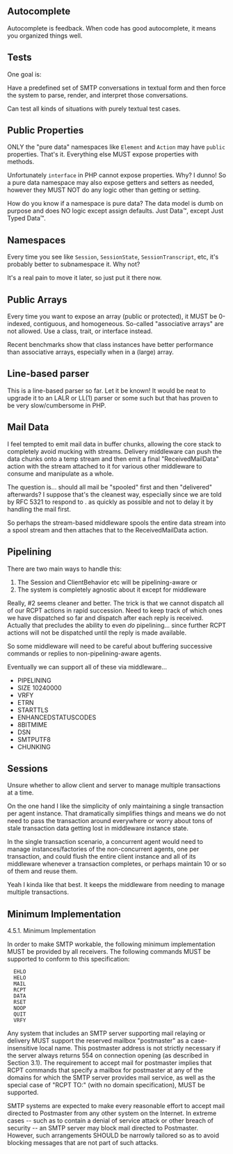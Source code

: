 Autocomplete
------------

Autocomplete is feedback. When code has good autocomplete, it means you
organized things well.


Tests
-----

One goal is:

Have a predefined set of SMTP conversations in textual form and then force the
system to parse, render, and interpret those conversations.

Can test all kinds of situations with purely textual test cases.


Public Properties
-----------------

ONLY the "pure data" namespaces like `Element` and `Action` may have `public`
properties. That's it. Everything else MUST expose properties with methods.

Unfortunately `interface` in PHP cannot expose properties. Why? I dunno! So a
pure data namespace may also expose getters and setters as needed, however they
MUST NOT do any logic other than getting or setting.

How do you know if a namespace is pure data? The data model is dumb on purpose
and does NO logic except assign defaults. Just Data™, except Just Typed Data™.


Namespaces
----------

Every time you see like `Session`, `SessionState`, `SessionTranscript`, etc,
it's probably better to subnamespace it. Why not?

It's a real pain to move it later, so just put it there now.


Public Arrays
-------------

Every time you want to expose an array (public or protected), it MUST be
0-indexed, contiguous, and homogeneous. So-called "associative arrays" are not
allowed. Use a class, trait, or interface instead.

Recent benchmarks show that class instances have better performance than
associative arrays, especially when in a (large) array.


Line-based parser
-----------------

This is a line-based parser so far. Let it be known! It would be neat to
upgrade it to an LALR or LL(1) parser or some such but that has proven to be
very slow/cumbersome in PHP.


Mail Data
---------

I feel tempted to emit mail data in buffer chunks, allowing the core stack
to completely avoid mucking with streams. Delivery middleware can push the
data chunks onto a temp stream and then emit a final "ReceivedMailData" action
with the stream attached to it for various other middleware to consume and
manipulate as a whole.

The question is... should all mail be "spooled" first and then "delivered"
afterwards? I suppose that's the cleanest way, especially since we are told
by RFC 5321 to respond to <CRLF>.<CRLF> as quickly as possible and not to
delay it by handling the mail first.

So perhaps the stream-based middleware spools the entire data stream into a
spool stream and then attaches that to the ReceivedMailData action.


Pipelining
----------

There are two main ways to handle this:

1. The Session and ClientBehavior etc will be pipelining-aware or
2. The system is completely agnostic about it except for middleware

Really, #2 seems cleaner and better. The trick is that we cannot dispatch
all of our RCPT actions in rapid succession. Need to keep track of which ones
we have dispatched so far and dispatch after each reply is received. Actually
that precludes the ability to even *do* pipelining... since further RCPT actions
will not be dispatched until the reply is made available.

So some middleware will need to be careful about buffering successive commands
or replies to non-pipelining-aware agents.

Eventually we can support all of these via middleware...

- PIPELINING
- SIZE 10240000
- VRFY
- ETRN
- STARTTLS
- ENHANCEDSTATUSCODES
- 8BITMIME
- DSN
- SMTPUTF8
- CHUNKING


Sessions
--------

Unsure whether to allow client and server to manage multiple transactions at a
time.

On the one hand I like the simplicity of only maintaining a single transaction
per agent instance. That dramatically simplifies things and means we do not
need to pass the transaction around everywhere or worry about tons of stale
transaction data getting lost in middleware instance state.

In the single transaction scenario, a concurrent agent would need to manage
instances/factories of the non-concurrent agents, one per transaction, and could
flush the entire client instance and all of its middleware whenever a transaction
completes, or perhaps maintain 10 or so of them and reuse them.

Yeah I kinda like that best. It keeps the middleware from needing to manage
multiple transactions.


Minimum Implementation
----------------------

4.5.1.  Minimum Implementation

   In order to make SMTP workable, the following minimum implementation
   MUST be provided by all receivers.  The following commands MUST be
   supported to conform to this specification:

      EHLO
      HELO
      MAIL
      RCPT
      DATA
      RSET
      NOOP
      QUIT
      VRFY

   Any system that includes an SMTP server supporting mail relaying or
   delivery MUST support the reserved mailbox "postmaster" as a case-
   insensitive local name.  This postmaster address is not strictly
   necessary if the server always returns 554 on connection opening (as
   described in Section 3.1).  The requirement to accept mail for
   postmaster implies that RCPT commands that specify a mailbox for
   postmaster at any of the domains for which the SMTP server provides
   mail service, as well as the special case of "RCPT TO:<Postmaster>"
   (with no domain specification), MUST be supported.

   SMTP systems are expected to make every reasonable effort to accept
   mail directed to Postmaster from any other system on the Internet.
   In extreme cases -- such as to contain a denial of service attack or
   other breach of security -- an SMTP server may block mail directed to
   Postmaster.  However, such arrangements SHOULD be narrowly tailored
   so as to avoid blocking messages that are not part of such attacks.


